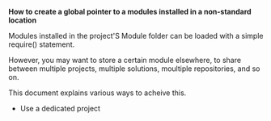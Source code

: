 **How to create a global pointer to a modules installed in a non-standard location**

Modules installed in the project'S Module folder can be loaded with a simple require() statement.

However, you may want to store a certain module elsewhere, to share between multiple projects, multiple solutions, moultiple repositories, and so on. 

This document explains various ways to acheive this.

* Use a dedicated project
